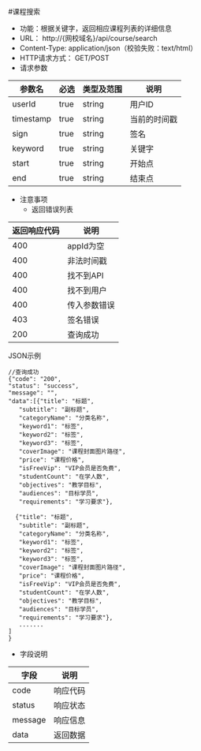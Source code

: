 #课程搜索

* 功能：根据关键字，返回相应课程列表的详细信息
* URL： http://{网校域名}/api/course/search
* Content-Type: application/json（校验失败：text/html）
* HTTP请求方式： GET/POST
* 请求参数

|参数名|	必选|	类型及范围|	说明|
|-----|----|------------|-------|
|userId|	true|	string|	用户ID|
|timestamp|	true|	string|	当前的时间戳|
|sign	|true|	string	|签名|
|keyword|	true|	string	|关键字|
|start	|true|	string|	开始点|
|end|	true	|string|	结束点|

* 注意事项
	* 返回错误列表

|返回响应代码|	说明|
|----------|-------|
|400|	appId为空|
|400|	非法时间戳|
|400|	找不到API|
|400|	找不到用户|
|400|	传入参数错误|
|403|	签名错误|
|200|	查询成功|

JSON示例
````
//查询成功
{"code": "200",
"status": "success",
"message": "",
"data":[{"title": "标题",
   "subtitle": "副标题",
   "categoryName": "分类名称",
   "keyword1": "标签",
   "keyword2": "标签",
   "keyword3": "标签",
   "coverImage": "课程封面图片路径",
   "price": "课程价格",
   "isFreeVip": "VIP会员是否免费",
   "studentCount": "在学人数",
   "objectives": "教学目标",
   "audiences": "目标学员",
   "requirements": "学习要求"},
  
  {"title": "标题",
   "subtitle": "副标题",
   "categoryName": "分类名称",
   "keyword1": "标签",
   "keyword2": "标签",
   "keyword3": "标签",
   "coverImage": "课程封面图片路径",
   "price": "课程价格",
   "isFreeVip": "VIP会员是否免费",
   "studentCount": "在学人数",
   "objectives": "教学目标",
   "audiences": "目标学员",
   "requirements": "学习要求"},
   .......
]
}
````

* 字段说明

|字段|	说明|
|----|------|
|code	|响应代码|
|status|	响应状态|
|message|	响应信息|
|data|	返回数据|
